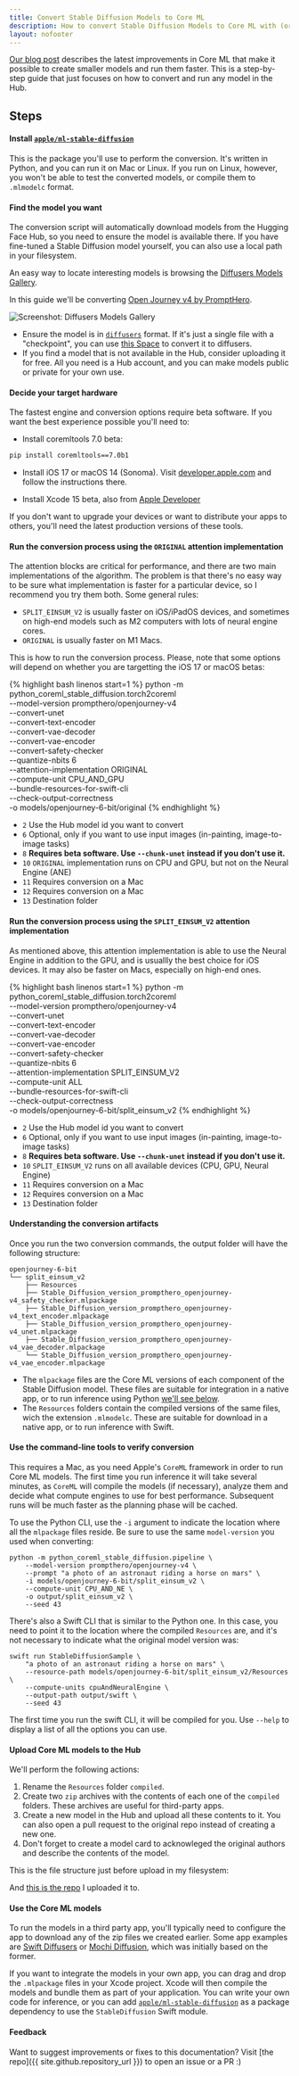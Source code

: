 ```yaml
---
title: Convert Stable Diffusion Models to Core ML
description: How to convert Stable Diffusion Models to Core ML with (or without) 6-bit quantization, and how to run them on-device.
layout: nofooter
---
```

[Our blog post](https://huggingface.co/blog/fast-diffusers-coreml) describes the latest improvements in Core ML that make it possible to create smaller models and run them faster. This is a step-by-step guide that just focuses on how to convert and run any model in the Hub.

## Steps

#### Install [`apple/ml-stable-diffusion`](https://github.com/apple/ml-stable-diffusion)

This is the package you'll use to perform the conversion. It's written in Python, and you can run it on Mac or Linux. If you run on Linux, however, you won't be able to test the converted models, or compile them to `.mlmodelc` format.

#### Find the model you want

The conversion script will automatically download models from the Hugging Face Hub, so you need to ensure the model is available there. If you have fine-tuned a Stable Diffusion model yourself, you can also use a local path in your filesystem.

An easy way to locate interesting models is browsing the [Diffusers Models Gallery](https://huggingface.co/spaces/huggingface-projects/diffusers-gallery).

In this guide we'll be converting [Open Journey v4 by PromptHero](https://huggingface.co/prompthero/openjourney-v4).

![Screenshot: Diffusers Models Gallery](/assets/diffusers-gallery.jpg)

- Ensure the model is in [`diffusers`](https://github.com/huggingface/diffusers) format. If it's just a single file with a "checkpoint", you can use [this Space](https://huggingface.co/spaces/diffusers/sd-to-diffusers) to convert it to diffusers.
- If you find a model that is not available in the Hub, consider uploading it for free. All you need is a Hub account, and you can make models public or private for your own use.

#### Decide your target hardware

The fastest engine and conversion options require beta software. If you want the best experience possible you'll need to:

- Install coremltools 7.0 beta:

```bash
pip install coremltools==7.0b1
```

- Install iOS 17 or macOS 14 (Sonoma). Visit [developer.apple.com](https://developer.apple.com) and follow the instructions there.

- Install Xcode 15 beta, also from [Apple Developer](https://developer.apple.com)

If you don't want to upgrade your devices or want to distribute your apps to others, you'll need the latest production versions of these tools.

#### Run the conversion process using the `ORIGINAL` attention implementation

The attention blocks are critical for performance, and there are two main implementations of the algorithm. The problem is that there's no easy way to be sure what implementation is faster for a particular device, so I recommend you try them both. Some general rules:

- `SPLIT_EINSUM_V2` is usually faster on iOS/iPadOS devices, and sometimes on high-end models such as M2 computers with lots of neural engine cores.
- `ORIGINAL` is usually faster on M1 Macs.

This is how to run the conversion process. Please, note that some options will depend on whether you are targetting the iOS 17 or macOS betas:

{% highlight bash linenos start=1 %}
python -m python_coreml_stable_diffusion.torch2coreml \
    --model-version prompthero/openjourney-v4 \
    --convert-unet \
    --convert-text-encoder \
    --convert-vae-decoder \
    --convert-vae-encoder \
    --convert-safety-checker \
    --quantize-nbits 6 \
    --attention-implementation ORIGINAL \
    --compute-unit CPU_AND_GPU \
    --bundle-resources-for-swift-cli \
    --check-output-correctness \
    -o models/openjourney-6-bit/original
{% endhighlight %}

* `2` Use the Hub model id you want to convert
* `6` Optional, only if you want to use input images (in-painting, image-to-image tasks)
* `8` **Requires beta software. Use `--chunk-unet` instead if you don't use it.**
* `10` `ORIGINAL` implementation runs on CPU and GPU, but not on the Neural Engine (ANE)
* `11` Requires conversion on a Mac
* `12` Requires conversion on a Mac
* `13` Destination folder

#### Run the conversion process using the `SPLIT_EINSUM_V2` attention implementation

As mentioned above, this attention implementation is able to use the Neural Engine in addition to the GPU, and is usuallly the best choice for iOS devices. It may also be faster on Macs, especially on high-end ones.

{% highlight bash linenos start=1 %}
python -m python_coreml_stable_diffusion.torch2coreml \
    --model-version prompthero/openjourney-v4 \
    --convert-unet \
    --convert-text-encoder \
    --convert-vae-decoder \
    --convert-vae-encoder \
    --convert-safety-checker \
    --quantize-nbits 6 \
    --attention-implementation SPLIT_EINSUM_V2 \
    --compute-unit ALL \
    --bundle-resources-for-swift-cli \
    --check-output-correctness \
    -o models/openjourney-6-bit/split_einsum_v2
{% endhighlight %}

* `2` Use the Hub model id you want to convert
* `6` Optional, only if you want to use input images (in-painting, image-to-image tasks)
* `8` **Requires beta software. Use `--chunk-unet` instead if you don't use it.**
* `10` `SPLIT_EINSUM_V2` runs on all available devices (CPU, GPU, Neural Engine)
* `11` Requires conversion on a Mac
* `12` Requires conversion on a Mac
* `13` Destination folder

#### Understanding the conversion artifacts

Once you run the two conversion commands, the output folder will have the following structure:

```
openjourney-6-bit
└── split_einsum_v2
    ├── Resources
    ├── Stable_Diffusion_version_prompthero_openjourney-v4_safety_checker.mlpackage
    ├── Stable_Diffusion_version_prompthero_openjourney-v4_text_encoder.mlpackage
    ├── Stable_Diffusion_version_prompthero_openjourney-v4_unet.mlpackage
    ├── Stable_Diffusion_version_prompthero_openjourney-v4_vae_decoder.mlpackage
    └── Stable_Diffusion_version_prompthero_openjourney-v4_vae_encoder.mlpackage
```

* The `mlpackage` files are the Core ML versions of each component of the Stable Diffusion model. These files are suitable for integration in a native app, or to run inference using Python [we'll see below](#cli).
* The `Resources` folders contain the compiled versions of the same files, wich the extension `.mlmodelc`. These are suitable for download in a native app, or to run inference with Swift.

<a name="cli"></a>
#### Use the command-line tools to verify conversion

This requires a Mac, as you need Apple's `CoreML` framework in order to run Core ML models. The first time you run inference it will take several minutes, as `CoreML` will compile the models (if necessary), analyze them and decide what compute engines to use for best performance. Subsequent runs will be much faster as the planning phase will be cached.

To use the Python CLI, use the `-i` argument to indicate the location where all the `mlpackage` files reside. Be sure to use the same `model-version` you used when converting:

```
python -m python_coreml_stable_diffusion.pipeline \
    --model-version prompthero/openjourney-v4 \
    --prompt "a photo of an astronaut riding a horse on mars" \
    -i models/openjourney-6-bit/split_einsum_v2 \
    --compute-unit CPU_AND_NE \
    -o output/split_einsum_v2 \
    --seed 43
```

There's also a Swift CLI that is similar to the Python one. In this case, you need to point it to the location where the compiled `Resources` are, and it's not necessary to indicate what the original model version was:

```
swift run StableDiffusionSample \
    "a photo of an astronaut riding a horse on mars" \
    --resource-path models/openjourney-6-bit/split_einsum_v2/Resources \
    --compute-units cpuAndNeuralEngine \
    --output-path output/swift \
    --seed 43
```

The first time you run the swift CLI, it will be compiled for you. Use `--help` to display a list of all the options you can use.

#### Upload Core ML models to the Hub

We'll perform the following actions:

1. Rename the `Resources` folder `compiled`.
2. Create two `zip` archives with the contents of each one of the `compiled` folders. These archives are useful for third-party apps.
3. Create a new model in the Hub and upload all these contents to it. You can also open a pull request to the original repo instead of creating a new one.
4. Don't forget to create a model card to acknowleged the original authors and describe the contents of the model.

This is the file structure just before upload in my filesystem:

And [this is the repo]() I uploaded it to.

#### Use the Core ML models

To run the models in a third party app, you'll typically need to configure the app to download any of the zip files we created earlier. Some app examples are [Swift Diffusers](https://github.com/huggingface/swift-coreml-diffusers) or [Mochi Diffusion](https://github.com/godly-devotion/MochiDiffusion), which was initially based on the former.

If you want to integrate the models in your own app, you can drag and drop the `.mlpackage` files in your Xcode project. Xcode will then compile the models and bundle them as part of your application. You can write your own code for inference, or you can add [`apple/ml-stable-diffusion`](https://github.com/apple/ml-stable-diffusion) as a package dependency to use the `StableDiffusion` Swift module.

#### Feedback

Want to suggest improvements or fixes to this documentation? Visit [the repo]({{ site.github.repository_url }}) to open an issue or a PR :)
